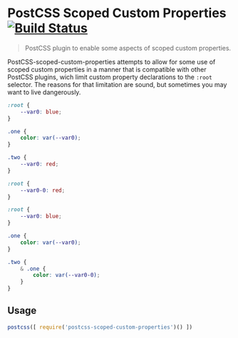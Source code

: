 # PostCSS Scoped Custom Properties [![Build Status](https://travis-ci.org/ryverapp/postcss-scoped-custom-properties.svg)](https://travis-ci.org/ryverapp/postcss-scoped-custom-properties)
> PostCSS plugin to enable some aspects of scoped custom properties.

PostCSS-scoped-custom-properties attempts to allow for some use of scoped custom properties in a manner that is compatible with other PostCSS plugins, wich limit custom property declarations to the `:root` selector.  The reasons for that limitation are sound, but sometimes you may want to live dangerously.

```css
:root {
    --var0: blue;
}

.one {
    color: var(--var0);
}

.two {
    --var0: red;
}
```

```css
:root {
    --var0-0: red;
}

:root {
    --var0: blue;
}

.one {
    color: var(--var0);
}

.two {
    & .one {
        color: var(--var0-0);
    }
}
```

## Usage

```js
postcss([ require('postcss-scoped-custom-properties')() ])
```

